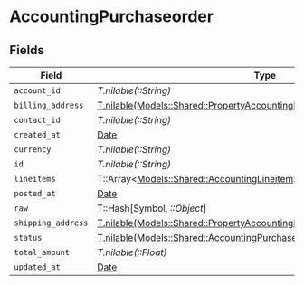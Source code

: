 # AccountingPurchaseorder


## Fields

| Field                                                                                                                                              | Type                                                                                                                                               | Required                                                                                                                                           | Description                                                                                                                                        |
| -------------------------------------------------------------------------------------------------------------------------------------------------- | -------------------------------------------------------------------------------------------------------------------------------------------------- | -------------------------------------------------------------------------------------------------------------------------------------------------- | -------------------------------------------------------------------------------------------------------------------------------------------------- |
| `account_id`                                                                                                                                       | *T.nilable(::String)*                                                                                                                              | :heavy_minus_sign:                                                                                                                                 | N/A                                                                                                                                                |
| `billing_address`                                                                                                                                  | [T.nilable(Models::Shared::PropertyAccountingPurchaseorderBillingAddress)](../../models/shared/propertyaccountingpurchaseorderbillingaddress.md)   | :heavy_minus_sign:                                                                                                                                 | N/A                                                                                                                                                |
| `contact_id`                                                                                                                                       | *T.nilable(::String)*                                                                                                                              | :heavy_minus_sign:                                                                                                                                 | N/A                                                                                                                                                |
| `created_at`                                                                                                                                       | [Date](https://ruby-doc.org/stdlib-2.6.1/libdoc/date/rdoc/Date.html)                                                                               | :heavy_minus_sign:                                                                                                                                 | N/A                                                                                                                                                |
| `currency`                                                                                                                                         | *T.nilable(::String)*                                                                                                                              | :heavy_minus_sign:                                                                                                                                 | N/A                                                                                                                                                |
| `id`                                                                                                                                               | *T.nilable(::String)*                                                                                                                              | :heavy_minus_sign:                                                                                                                                 | N/A                                                                                                                                                |
| `lineitems`                                                                                                                                        | T::Array<[Models::Shared::AccountingLineitem](../../models/shared/accountinglineitem.md)>                                                          | :heavy_minus_sign:                                                                                                                                 | N/A                                                                                                                                                |
| `posted_at`                                                                                                                                        | [Date](https://ruby-doc.org/stdlib-2.6.1/libdoc/date/rdoc/Date.html)                                                                               | :heavy_minus_sign:                                                                                                                                 | N/A                                                                                                                                                |
| `raw`                                                                                                                                              | T::Hash[Symbol, *::Object*]                                                                                                                        | :heavy_minus_sign:                                                                                                                                 | N/A                                                                                                                                                |
| `shipping_address`                                                                                                                                 | [T.nilable(Models::Shared::PropertyAccountingPurchaseorderShippingAddress)](../../models/shared/propertyaccountingpurchaseordershippingaddress.md) | :heavy_minus_sign:                                                                                                                                 | N/A                                                                                                                                                |
| `status`                                                                                                                                           | [T.nilable(Models::Shared::AccountingPurchaseorderStatus)](../../models/shared/accountingpurchaseorderstatus.md)                                   | :heavy_minus_sign:                                                                                                                                 | N/A                                                                                                                                                |
| `total_amount`                                                                                                                                     | *T.nilable(::Float)*                                                                                                                               | :heavy_minus_sign:                                                                                                                                 | N/A                                                                                                                                                |
| `updated_at`                                                                                                                                       | [Date](https://ruby-doc.org/stdlib-2.6.1/libdoc/date/rdoc/Date.html)                                                                               | :heavy_minus_sign:                                                                                                                                 | N/A                                                                                                                                                |